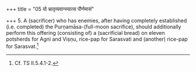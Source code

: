 +++
title = "05 यो भ्रातृव्यवान्स्यात्स पौर्णमासं"

+++
5. A (sacrificer) who has enemies, after having completely established (i.e. completed) the Purṇamāsa-(full-moon sacrifice), should additionally perform this offering (consisting of) a (sacrificial bread) on eleven potsherds for Agni and Viṣṇu, rice-pap for Sarasvati and (another) rice-pap for Sarasvat.[^1]   


[^1]: Cf. TS II.5.4.1-2.
